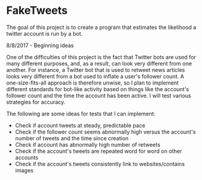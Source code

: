 # FakeTweets
The goal of this project is to create a program that estimates the likelihood a twitter account is run by a bot.

8/8/2017 - Beginning ideas

One of the difficulties of this project is the fact that Twitter bots are used for many different purposes, and, as a result, can look very
different from one another. For instance, a Twitter bot that is used to retweet news articles looks very different from a bot used to
inflate a user's follower count. A one-size-fits-all approach is therefore unwise, so I plan to implement different standards for
bot-like activity based on things like the account's follower count and the time the account has been active. I will test various
strategies for accuracy.

The following are some ideas for tests that I can implement:
- Check if account tweets at steady, predictable pace
- Check if the follower count seems abnormally high versus the account's number of tweets and the time since creation
- Check if account has abnormally high number of retweets
- Check if the account's tweets are repeated word for word on other accounts
- Check if the account's tweets consistently link to websites/contains images
